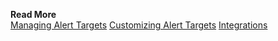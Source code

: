 **Read More**<br/>
[Managing Alert Targets](https://docs.wavefront.com/webhooks_alert_notification.html)
[Customizing Alert Targets](https://docs.wavefront.com/alert_target_customizing.html)
[Integrations](https://docs.wavefront.com/integrations.html)
